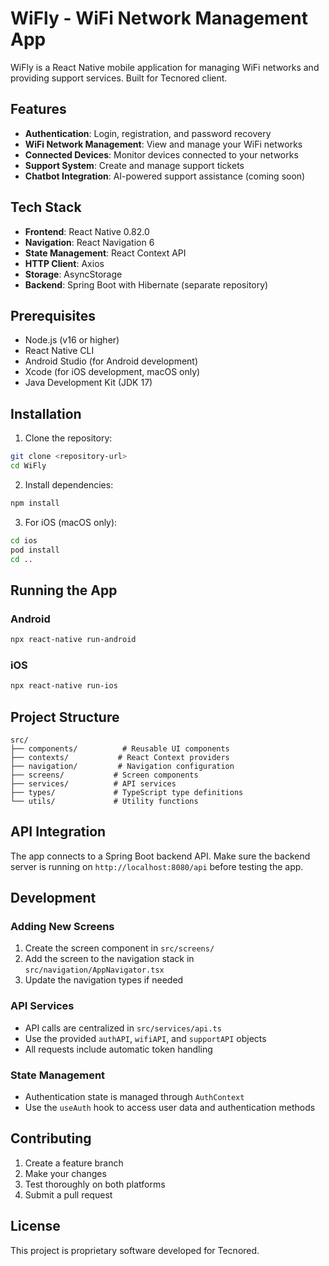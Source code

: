 # WiFly - WiFi Network Management App

WiFly is a React Native mobile application for managing WiFi networks and providing support services. Built for Tecnored client.

## Features

- **Authentication**: Login, registration, and password recovery
- **WiFi Network Management**: View and manage your WiFi networks
- **Connected Devices**: Monitor devices connected to your networks
- **Support System**: Create and manage support tickets
- **Chatbot Integration**: AI-powered support assistance (coming soon)

## Tech Stack

- **Frontend**: React Native 0.82.0
- **Navigation**: React Navigation 6
- **State Management**: React Context API
- **HTTP Client**: Axios
- **Storage**: AsyncStorage
- **Backend**: Spring Boot with Hibernate (separate repository)

## Prerequisites

- Node.js (v16 or higher)
- React Native CLI
- Android Studio (for Android development)
- Xcode (for iOS development, macOS only)
- Java Development Kit (JDK 17)

## Installation

1. Clone the repository:
```bash
git clone <repository-url>
cd WiFly
```

2. Install dependencies:
```bash
npm install
```

3. For iOS (macOS only):
```bash
cd ios
pod install
cd ..
```

## Running the App

### Android
```bash
npx react-native run-android
```

### iOS
```bash
npx react-native run-ios
```

## Project Structure

```
src/
├── components/          # Reusable UI components
├── contexts/           # React Context providers
├── navigation/         # Navigation configuration
├── screens/           # Screen components
├── services/          # API services
├── types/             # TypeScript type definitions
└── utils/             # Utility functions
```

## API Integration

The app connects to a Spring Boot backend API. Make sure the backend server is running on `http://localhost:8080/api` before testing the app.

## Development

### Adding New Screens
1. Create the screen component in `src/screens/`
2. Add the screen to the navigation stack in `src/navigation/AppNavigator.tsx`
3. Update the navigation types if needed

### API Services
- API calls are centralized in `src/services/api.ts`
- Use the provided `authAPI`, `wifiAPI`, and `supportAPI` objects
- All requests include automatic token handling

### State Management
- Authentication state is managed through `AuthContext`
- Use the `useAuth` hook to access user data and authentication methods

## Contributing

1. Create a feature branch
2. Make your changes
3. Test thoroughly on both platforms
4. Submit a pull request

## License

This project is proprietary software developed for Tecnored.